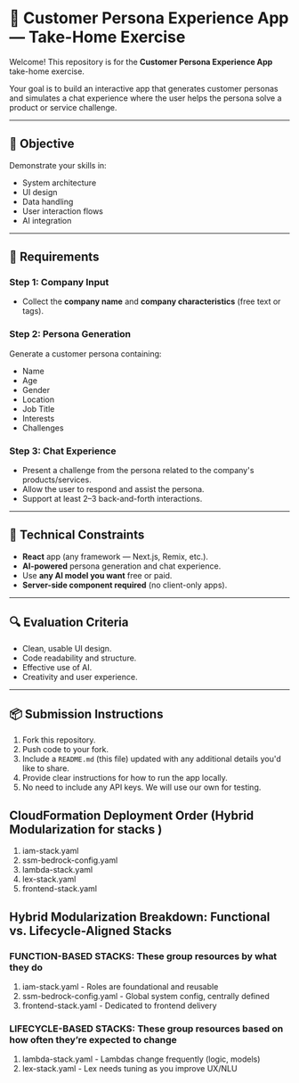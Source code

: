 # 📝 Customer Persona Experience App — Take-Home Exercise

Welcome! This repository is for the **Customer Persona Experience App** take-home exercise.

Your goal is to build an interactive app that generates customer personas and simulates a chat experience where the user helps the persona solve a product or service challenge.

---

## 🎯 Objective

Demonstrate your skills in:
- System architecture
- UI design
- Data handling
- User interaction flows
- AI integration

---

## 🔹 Requirements

### Step 1: Company Input
- Collect the **company name** and **company characteristics** (free text or tags).

### Step 2: Persona Generation
Generate a customer persona containing:
- Name
- Age
- Gender
- Location
- Job Title
- Interests
- Challenges

### Step 3: Chat Experience
- Present a challenge from the persona related to the company's products/services.
- Allow the user to respond and assist the persona.
- Support at least 2–3 back-and-forth interactions.

---

## 🔹 Technical Constraints

- **React** app (any framework — Next.js, Remix, etc.).
- **AI-powered** persona generation and chat experience.
- Use **any AI model you want** free or paid.
- **Server-side component required** (no client-only apps).

---

## 🔍 Evaluation Criteria

- Clean, usable UI design.
- Code readability and structure.
- Effective use of AI.
- Creativity and user experience.

---

## 📦 Submission Instructions

1. Fork this repository.
2. Push code to your fork.
3. Include a `README.md` (this file) updated with any additional details you'd like to share.
4. Provide clear instructions for how to run the app locally.
5. No need to include any API keys. We will use our own for testing.

## CloudFormation Deployment Order (Hybrid Modularization for stacks )
1. iam-stack.yaml
2. ssm-bedrock-config.yaml
3. lambda-stack.yaml
4. lex-stack.yaml
5. frontend-stack.yaml
## Hybrid Modularization Breakdown: Functional vs. Lifecycle-Aligned Stacks
### FUNCTION-BASED STACKS:  These group resources by what they do
1. iam-stack.yaml - Roles are foundational and reusable
2. ssm-bedrock-config.yaml - Global system config, centrally defined
3. frontend-stack.yaml - Dedicated to frontend delivery
### LIFECYCLE-BASED STACKS: These group resources based on how often they’re expected to change
1. lambda-stack.yaml - Lambdas change frequently (logic, models)
2. lex-stack.yaml - Lex needs tuning as you improve UX/NLU

